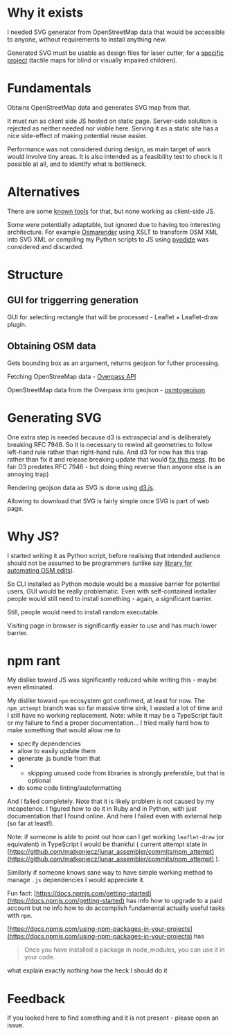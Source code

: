 # Why it exists

I needed SVG generator from OpenStreetMap data that would be accessible to anyone, without requirements to install anything new.

Generated SVG must be usable as design files for laser cutter, for a [specific project](https://wiki.openstreetmap.org/wiki/Microgrants/Microgrants_2020/Proposal/Tactile_maps_for_blind_or_visually_impaired_children) (tactile maps for blind or visually impaired children).

# Fundamentals

Obtains OpenStreetMap data and generates SVG map from that.

It must run as client side JS hosted on static page. Server-side solution is rejected as neither needed nor viable here. Serving it as a static site has a nice side-effect of making potential reuse easier.

Performance was not considered during design, as main target of work would involve tiny areas. It is also intended as a feasibility test to check is it possible at all, and to identify what is bottleneck.

# Alternatives

There are some [known tools](https://wiki.openstreetmap.org/wiki/SVG) for that, but none working as client-side JS.

Some were potentially adaptable, but ignored due to having too interesting architecture. For example [Osmarender](https://wiki.openstreetmap.org/wiki/Osmarender/Convert_osm_data_from_OSM_file_to_an_SVG_image) using XSLT to transform OSM XML into SVG XML or compiling my Python scripts to JS using [pyodide](https://github.com/pyodide/pyodide) was considered and discarded.

# Structure
## GUI for triggerring generation

GUI for selecting rectangle that will be processed - Leaflet + Leaflet-draw plugin.

## Obtaining OSM data

Gets bounding box as an argument, returns geojson for futher processing.

Fetching OpenStreeMap data - [Overpass API](https://wiki.openstreetmap.org/wiki/Overpass_API)

OpenStreetMap data from the Overpass into geojson - [osmtogeojson](http://tyrasd.github.io/osmtogeojson/)


# Generating SVG

One extra step is needed because d3 is extraspecial and is deliberately breaking RFC 7946. So it is necessary to rewind all geometries to follow left-hand rule rather than right-hand rule. And d3 for now has this trap rather than fix it and release breaking update that would [fix this mess](https://github.com/d3/d3-geo/pull/79#issuecomment-281031437). (to be fair D3 predates RFC 7946 - but doing thing reverse than anyone else is an annoying trap)

Rendering geojson data as SVG is done using [d3.js](https://d3js.org/).

Allowing to download that SVG is fairly simple once SVG is part of web page.

# Why JS?

I started writing it as Python script, before realising that intended audience should not be assumed to be programmers (unlike say [library for automating OSM edits](https://github.com/matkoniecz/osm_bot_abstraction_layer)).

So CLI installed as Python module would be a massive barrier for potential users, GUI would be really problematic. Even with self-contained installer people would still need to install something - again, a significant barrier.

Still, people would need to install random executable.

Visiting page in browser is significantly easier to use and has much lower barrier.

# npm rant

My dislike toward JS was significantly reduced while writing this - maybe even eliminated.

My dislike toward `npm` ecosystem got confirmed, at least for now. The `npm_attempt` branch was so far massive time sink, I wasted a lot of time and I still have no working replacement. Note: while it may be a TypeScript fault or my failure to find a proper documentation... I tried really hard how to make something that would allow me to

- specify dependencies
- allow to easily update them
- generate .js bundle from that
- - skipping unused code from libraries is strongly preferable, but that is optional
- do some code linting/autoformatting

And I failed completely. Note that it is likely problem is not caused by my incopetence. I figured how to do it in Ruby and in Python, with just documentation that I found online. And here I failed even with external help (so far at least!).

Note: if someone is able to point out how can I get working `leaflet-draw` (or equivalent) in TypeScript I would be thankful ( current attempt state in [https://github.com/matkoniecz/lunar_assembler/commits/npm_attempt](https://github.com/matkoniecz/lunar_assembler/commits/npm_attempt) ).

Similarly if someone knows sane way to have simple working method to manage `.js` dependencies I would appreciate it.

Fun fact: [https://docs.npmjs.com/getting-started](https://docs.npmjs.com/getting-started) has info how to upgrade to a paid account but no info how to do accomplish fundamental actually useful tasks with `npm`.

[https://docs.npmjs.com/using-npm-packages-in-your-projects](https://docs.npmjs.com/using-npm-packages-in-your-projects) has

> Once you have installed a package in node_modules, you can use it in your code.

what explain exactly nothing how the heck I should do it


# Feedback

If you looked here to find something and it is not present - please open an issue.